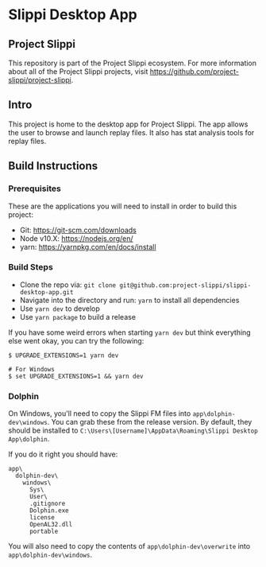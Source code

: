 # Slippi Desktop App
## Project Slippi
This repository is part of the Project Slippi ecosystem. For more information about all of the Project Slippi projects, visit https://github.com/project-slippi/project-slippi.

## Intro
This project is home to the desktop app for Project Slippi. The app allows the user to browse and launch replay files. It also has stat analysis tools for replay files.

## Build Instructions
### Prerequisites
These are the applications you will need to install in order to build this project:
- Git: https://git-scm.com/downloads
- Node v10.X: https://nodejs.org/en/
- yarn: https://yarnpkg.com/en/docs/install

### Build Steps
- Clone the repo via: `git clone git@github.com:project-slippi/slippi-desktop-app.git`
- Navigate into the directory and run: `yarn` to install all dependencies
- Use `yarn dev` to develop
- Use `yarn package` to build a release

If you have some weird errors when starting `yarn dev` but think everything else went okay, you can try the following:
```
$ UPGRADE_EXTENSIONS=1 yarn dev

# For Windows
$ set UPGRADE_EXTENSIONS=1 && yarn dev
```

### Dolphin
On Windows, you'll need to copy the Slippi FM files into `app\dolphin-dev\windows`.
You can grab these from the release version.
By default, they should be installed to `C:\Users\[Username]\AppData\Roaming\Slippi Desktop App\dolphin`.

If you do it right you should have:
```
app\
  dolphin-dev\
    windows\
      Sys\
      User\
      .gitignore
      Dolphin.exe
      license
      OpenAL32.dll
      portable
```

You will also need to copy the contents of `app\dolphin-dev\overwrite` into `app\dolphin-dev\windows`.
